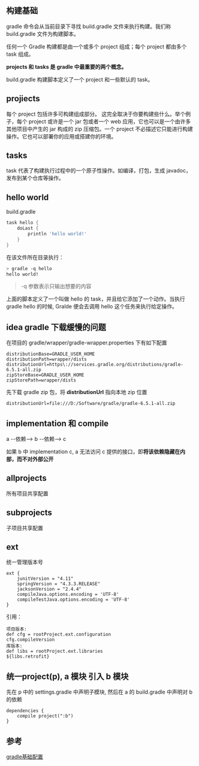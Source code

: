 ## 构建基础

gradle 命令会从当前目录下寻找 build.gradle 文件来执行构建。我们称 build.gradle 文件为构建脚本。

任何一个 Gradle 构建都是由一个或多个 project 组成；每个 project 都由多个 task 组成。

**projects 和 tasks 是 gradle 中最重要的两个概念。**

build.gradle 构建脚本定义了一个 project 和一些默认的 task。

## projiects
每个 project 包括许多可构建组成部分。 这完全取决于你要构建些什么。举个例子，每个 project 或许是一个 jar 包或者一个 web 应用，它也可以是一个由许多其他项目中产生的 jar 构成的 zip 压缩包。一个 project 不必描述它只能进行构建操作。它也可以部署你的应用或搭建你的环境。

## tasks
 task 代表了构建执行过程中的一个原子性操作。如编译，打包，生成 javadoc，发布到某个仓库等操作。

## hello world

build.gradle

```gradle
task hello {
    doLast {
        println 'hello world!'
    }
}
```

在该文件所在目录执行：

```sh
> gradle -q hello
hello world!
```
> -q 参数表示只输出想要的内容

上面的脚本定义了一个叫做 hello 的 task，并且给它添加了一个动作。当执行 gradle hello 的时候, Gralde 便会去调用 hello 这个任务来执行给定操作。

## idea gradle 下载缓慢的问题

在项目的 gradle/wrapper/gradle-wrapper.properties 下有如下配置

```prop
distributionBase=GRADLE_USER_HOME
distributionPath=wrapper/dists
distributionUrl=https\://services.gradle.org/distributions/gradle-6.5.1-all.zip
zipStoreBase=GRADLE_USER_HOME
zipStorePath=wrapper/dists
```

先下载 gradle zip 包，将 **distributionUrl** 指向本地 zip 位置   

```prop
distributionUrl=file:///D:/Software/gradle/gradle-6.5.1-all.zip
```

## implementation 和 compile

a --依赖--> b --依赖--> c

如果 b 中 implementation c, a 无法访问 c 提供的接口，即**将该依赖隐藏在内部，而不对外部公开**

## allprojects
所有项目共享配置

## subprojects
子项目共享配置

## ext
统一管理版本号

```
ext {
    junitVersion = "4.11"
    springVersion = "4.3.3.RELEASE"
    jacksonVersion = "2.4.4"
    compileJava.options.encoding = 'UTF-8'
    compileTestJava.options.encoding = 'UTF-8'
}
```
引用：
```
项目版本:
def cfg = rootProject.ext.configuration
cfg.compileVersion
库版本:
def libs = rootProject.ext.libraries
${libs.retrofit}
```

## 统一project(p), a 模块 引入 b 模块
先在 p 中的 settings.gradle 中声明子模块, 然后在 a 的 build.gradle 中声明对 b 的依赖

```
dependencies { 
    compile project(":b")
} 
```

## 参考
[gradle基础配置](https://www.cnblogs.com/woms/p/7040771.html)
